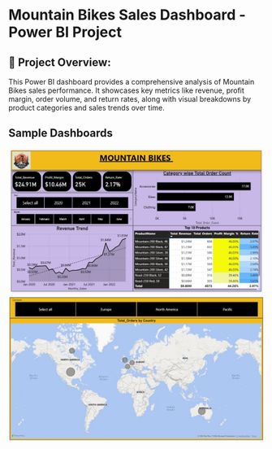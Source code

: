 # Mountain Bikes Sales Dashboard - Power BI Project

## 📌 Project Overview:
This Power BI dashboard provides a comprehensive analysis of Mountain Bikes sales performance. It showcases key metrics like revenue, profit margin, order volume, and return rates, along with visual breakdowns by product categories and sales trends over time.

## Sample Dashboards

<img src="Mountain Bike Sales Dasboard.jpg" width=1000>

<img src="Orders by Country.jpg" width=1000>

